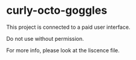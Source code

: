 # curly-octo-goggles


This project is connected to a paid user interface.

Do not use without permission.

For more info, please look at the liscence file.
